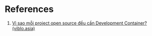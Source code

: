 ---
---

# References
1. [Vì sao mỗi project open source đều cần Development Container? (viblo.asia)](https://viblo.asia/p/vi-sao-moi-project-open-source-deu-can-development-container-RQqKLGRO57z)